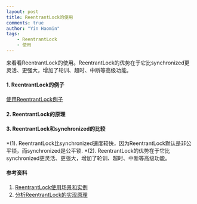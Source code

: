 ```yaml
---
layout: post
title: ReentrantLock的使用
comments: true
author: "Yin Haomin"
tags:
    - ReentrantLock
    - 使用
---
```


来看看ReentrantLock的使用。ReentrantLock的优势在于它比synchronized更灵活、更强大，增加了轮训、超时、中断等高级功能。<br>

#### 1. ReentrantLock的例子
[使用ReentrantLock例子](https://github.com/yinhaomin/common-test/tree/master/common-test-service/src/main/java/com/baidu/common/test/service/cocurrency)<br>

#### 2. ReentrantLock的原理



#### 3. ReentrantLock和synchronized的比较
*(1). ReentrantLock比synchronized速度较快，因为ReentrantLock默认是非公平锁，而synchronized是公平锁.
*(2). ReentrantLock的优势在于它比synchronized更灵活、更强大，增加了轮训、超时、中断等高级功能。

#### 参考资料
1. [ReentrantLock使用场景和实例](http://blog.csdn.net/antony9118/article/details/52664125)
2. [分析ReentrantLock的实现原理](http://www.jianshu.com/p/fe027772e156)
